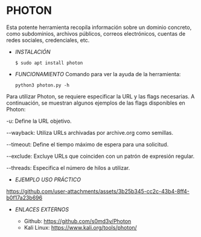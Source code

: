 # **PHOTON**

Esta potente herramienta recopila información sobre un dominio concreto, como subdominios, archivos públicos, correos electrónicos, cuentas de redes sociales, credenciales, etc.

- *INSTALACIÓN*

      $ sudo apt install photon

- *FUNCIONAMIENTO*
Comando para ver la ayuda de la herramienta:

      python3 photon.py -h

Para utilizar Photon, se requiere especificar la URL y las flags necesarias.
A continuación, se muestran algunos ejemplos de las flags disponibles en Photon:

-u: Define la URL objetivo.

--wayback: Utiliza URLs archivadas por archive.org como semillas.

--timeout: Define el tiempo máximo de espera para una solicitud.

--exclude: Excluye URLs que coinciden con un patrón de expresión regular.

--threads: Especifica el número de hilos a utilizar.

- *EJEMPLO USO PRÁCTICO*



https://github.com/user-attachments/assets/3b25b345-cc2c-43b4-8ff4-b0f17a23b696



- *ENLACES EXTERNOS*

  - Github: https://github.com/s0md3v/Photon
  - Kali Linux: https://www.kali.org/tools/photon/
